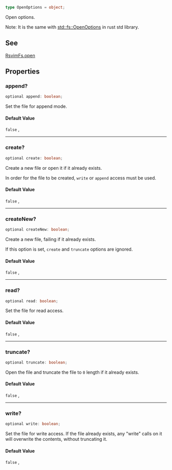 ```ts
type OpenOptions = object;
```

Open options.

Note: It is the same with [std::fs::OpenOptions](https://doc.rust-lang.org/std/fs/struct.OpenOptions.html) in rust std library.

## See

[RsvimFs.open](../../../interfaces/RsvimFs.md#open)

## Properties

### append?

```ts
optional append: boolean;
```

Set the file for append mode.

#### Default Value

`false`
,

***

### create?

```ts
optional create: boolean;
```

Create a new file or open it if it already exists.

In order for the file to be created, `write` or `append` access must be used.

#### Default Value

`false`
,

***

### createNew?

```ts
optional createNew: boolean;
```

Create a new file, failing if it already exists.

If this option is set, `create` and `truncate` options are ignored.

#### Default Value

`false`
,

***

### read?

```ts
optional read: boolean;
```

Set the file for read access.

#### Default Value

`false`
,

***

### truncate?

```ts
optional truncate: boolean;
```

Open the file and truncate the file to `0` length if it already exists.

#### Default Value

`false`
,

***

### write?

```ts
optional write: boolean;
```

Set the file for write access. If the file already exists, any "write" calls on it will 
overwrite the contents, without truncating it.

#### Default Value

`false`
,
